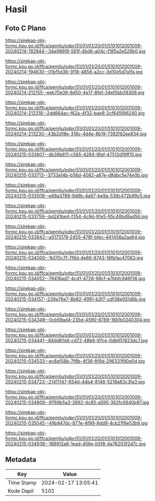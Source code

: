 # Hasil

## Foto C Plano

https://sirekap-obj-formc.kpu.go.id/ffca/pemilu/pdpr/51/01/01/20/01/5101012001009-20240214-192844--34a966f8-581f-4bd6-a04c-f185a2e528b0.jpg

https://sirekap-obj-formc.kpu.go.id/ffca/pemilu/pdpr/51/01/01/20/01/5101012001009-20240214-194630--01bf5d36-3f18-4856-a2cc-3d10e5d7a1fa.jpg

https://sirekap-obj-formc.kpu.go.id/ffca/pemilu/pdpr/51/01/01/20/01/5101012001009-20240214-212155--eeb70e36-8d50-4e17-8fe1-34ef5bb39309.jpg

https://sirekap-obj-formc.kpu.go.id/ffca/pemilu/pdpr/51/01/01/20/01/5101012001009-20240214-212318--2dd664ac-f62a-4f32-bae8-2cf645f86240.jpg

https://sirekap-obj-formc.kpu.go.id/ffca/pemilu/pdpr/51/01/01/20/01/5101012001009-20240214-213230--43b2d18e-318c-4d4e-8b19-7392f62ee834.jpg

https://sirekap-obj-formc.kpu.go.id/ffca/pemilu/pdpr/51/01/01/20/01/5101012001009-20240215-033607--db39b811-c585-4284-9faf-47512d19ff15.jpg

https://sirekap-obj-formc.kpu.go.id/ffca/pemilu/pdpr/51/01/01/20/01/5101012001009-20240215-033713--3733a14b-b56d-4082-a87e-d8dbc5e74e0b.jpg

https://sirekap-obj-formc.kpu.go.id/ffca/pemilu/pdpr/51/01/01/20/01/5101012001009-20240215-033508--e68a3788-9d9b-4a67-be9a-539c472b99c5.jpg

https://sirekap-obj-formc.kpu.go.id/ffca/pemilu/pdpr/51/01/01/20/01/5101012001009-20240215-033759--bd241be4-f354-4c9d-91e5-95c46bd8ad56.jpg

https://sirekap-obj-formc.kpu.go.id/ffca/pemilu/pdpr/51/01/01/20/01/5101012001009-20240215-033842--a5173179-2455-478f-bfec-441458a2aa64.jpg

https://sirekap-obj-formc.kpu.go.id/ffca/pemilu/pdpr/51/01/01/20/01/5101012001009-20240215-034000--1b170c7f-7f6d-4e66-8743-18fbfac47063.jpg

https://sirekap-obj-formc.kpu.go.id/ffca/pemilu/pdpr/51/01/01/20/01/5101012001009-20240215-034052--78416ad7-4cd1-4726-98cf-a7bbfc946f36.jpg

https://sirekap-obj-formc.kpu.go.id/ffca/pemilu/pdpr/51/01/01/20/01/5101012001009-20240215-034157--239a76e7-8b82-4991-b3f7-cdf38e931d6b.jpg

https://sirekap-obj-formc.kpu.go.id/ffca/pemilu/pdpr/51/01/01/20/01/5101012001009-20240215-034349--0cb59ad4-235d-4590-8789-16b1b0240304.jpg

https://sirekap-obj-formc.kpu.go.id/ffca/pemilu/pdpr/51/01/01/20/01/5101012001009-20240215-034441--84dd61d4-cd72-48b6-97ce-0db651823dc7.jpg

https://sirekap-obj-formc.kpu.go.id/ffca/pemilu/pdpr/51/01/01/20/01/5101012001009-20240215-034533--ec8af58b-7f8b-4f38-8f8d-296331f90e0d.jpg

https://sirekap-obj-formc.kpu.go.id/ffca/pemilu/pdpr/51/01/01/20/01/5101012001009-20240215-034723--21411147-654d-44b4-8146-5218a83c3fa3.jpg

https://sirekap-obj-formc.kpu.go.id/ffca/pemilu/pdpr/51/01/01/20/01/5101012001009-20240215-034809--9769b5a3-3992-4c85-a595-362fc0640b97.jpg

https://sirekap-obj-formc.kpu.go.id/ffca/pemilu/pdpr/51/01/01/20/01/5101012001009-20240215-035045--49b947dc-877e-4f99-8dd9-4cb21f6e53b9.jpg

https://sirekap-obj-formc.kpu.go.id/ffca/pemilu/pdpr/51/01/01/20/01/5101012001009-20240215-034938--188912a6-1ead-456e-b5f8-4a76203f2d7c.jpg


## Metadata

| Key        | Value               |
| ---------- | ------------------- |
| Time Stamp | 2024-02-17 13:05:41 |
| Kode Dapil | 5101                |



